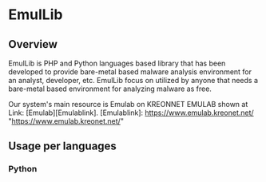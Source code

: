 # EmulLib

## Overview 

EmulLib is PHP and Python languages based library that has been developed to provide bare-metal based malware analysis environment for an analyst, developer, etc.
EmulLib focus on utilized by anyone that needs a bare-metal based environment for analyzing malware as free. 

Our system's main resource is Emulab on KREONNET EMULAB shown at Link: [Emulab][Emulablink].
[Emulablink]: https://www.emulab.kreonet.net/ "https://www.emulab.kreonet.net/"


## Usage per languages
### Python 

